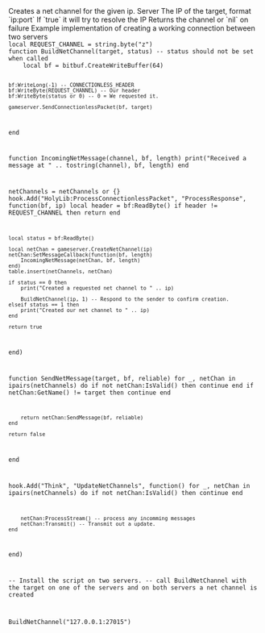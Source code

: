<function name="CreateNetChannel" parent="gameserver" type="libraryfunc">
	<description>
		Creates a net channel for the given ip.
		<added version="0.7"></added>
	</description>
	<realm>Server</realm>
	<args>
		<arg name="ip" type="string">The IP of the target, format `ip:port`</arg>
		<arg name="useDNS" type="boolean">If `true` it will try to resolve the IP</arg>
	</args>
	<rets>
		<ret name="channel" type="CNetChan">Returns the channel or `nil` on failure</ret>
	</rets>
</function>

<example>
	<description>Example implementation of creating a working connection between two servers</description>
	<code>
local REQUEST_CHANNEL = string.byte("z")
function BuildNetChannel(target, status) -- status should not be set when called
	local bf = bitbuf.CreateWriteBuffer(64)

	bf:WriteLong(-1) -- CONNECTIONLESS_HEADER
	bf:WriteByte(REQUEST_CHANNEL) -- Our header
    bf:WriteByte(status or 0) -- 0 = We requested it.

	gameserver.SendConnectionlessPacket(bf, target)
end

function IncomingNetMessage(channel, bf, length)
	print("Received a message at " .. tostring(channel), bf, length)
end

netChannels = netChannels or {}
hook.Add("HolyLib:ProcessConnectionlessPacket", "ProcessResponse", function(bf, ip)
	local header = bf:ReadByte()
	if header != REQUEST_CHANNEL then return end

	local status = bf:ReadByte()

	local netChan = gameserver.CreateNetChannel(ip)
    netChan:SetMessageCallback(function(bf, length)
    	IncomingNetMessage(netChan, bf, length)
    end)
    table.insert(netChannels, netChan)

    if status == 0 then
    	print("Created a requested net channel to " .. ip)

    	BuildNetChannel(ip, 1) -- Respond to the sender to confirm creation.
    elseif status == 1 then
    	print("Created our net channel to " .. ip)
    end
    
	return true
end)

function SendNetMessage(target, bf, reliable)
	for _, netChan in ipairs(netChannels) do
		if not netChan:IsValid() then continue end
		if netChan:GetName() != target then continue end

		return netChan:SendMessage(bf, reliable)
	end

	return false
end

hook.Add("Think", "UpdateNetChannels", function()
	for _, netChan in ipairs(netChannels) do
		if not netChan:IsValid() then continue end

		netChan:ProcessStream() -- process any incomming messages
		netChan:Transmit() -- Transmit out a update.
	end
end)

-- Install the script on two servers.
-- call BuildNetChannel with the target on one of the servers and on both servers a net channel is created

BuildNetChannel("127.0.0.1:27015")
	</code>
</example>